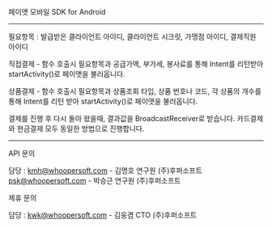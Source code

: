 페이앳 모바일 SDK for Android

--------------------------------------------------------------------

필요항목 : 발급받은 클라이언트 아이디, 클라이언트 시크릿, 가맹점 아이디, 결제직원 아이디

직접결제 - 함수 호출시 필요항목과 공급가액, 부가세, 봉사료를 통해
           Intent를 리턴받아 startActivity()로 페이앳을 불러옵니다.
              
상품결제 - 함수 호출시 필요항목과 상품조회 타입, 상품 번호나 코드, 각 상품의 개수를 통해
          Intent를 리턴 받아 startActivity()로 페이앳을 불러옵니다.
              
   결제를 진행 후 다시 돌아 왔을때, 결과값을 BroadcastReceiver로 받습니다.
   카드결제와 현금결제 모두 동일한 방법으로 진행합니다.

--------------------------------------------------------------------

API 문의

담당 : kmh@whoopersoft.com - 김명호 연구원 (주)후퍼소프트
      psk@whoopersoft.com - 박승근 연구원 (주)후퍼소프트
      
제휴 문의

담당 : kwk@whoopersoft.com - 김웅겸 CTO (주)후퍼소프트
